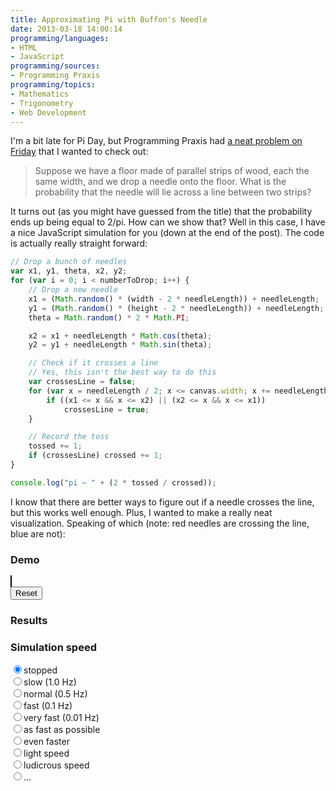 ```yaml
---
title: Approximating Pi with Buffon's Needle
date: 2013-03-18 14:00:14
programming/languages:
- HTML
- JavaScript
programming/sources:
- Programming Praxis
programming/topics:
- Mathematics
- Trigonometry
- Web Development
---
```

I'm a bit late for Pi Day, but Programming Praxis had <a href="http://programmingpraxis.com/2013/03/15/buffons-needle/" title="Buffon's Needle">a neat problem on Friday</a> that I wanted to check out:

> Suppose we have a floor made of parallel strips of wood, each the same width, and we drop a needle onto the floor. What is the probability that the needle will lie across a line between two strips?

<!--more-->

It turns out (as you might have guessed from the title) that the probability ends up being equal to 2/pi. How can we show that? Well in this case, I have a nice JavaScript simulation for you (down at the end of the post). The code is actually really straight forward:

```javascript
// Drop a bunch of needles
var x1, y1, theta, x2, y2;
for (var i = 0; i < numberToDrop; i++) {
	// Drop a new needle
	x1 = (Math.random() * (width - 2 * needleLength)) + needleLength;
	y1 = (Math.random() * (height - 2 * needleLength)) + needleLength;
	theta = Math.random() * 2 * Math.PI;

	x2 = x1 + needleLength * Math.cos(theta);
	y2 = y1 + needleLength * Math.sin(theta);

	// Check if it crosses a line
	// Yes, this isn't the best way to do this
	var crossesLine = false;
	for (var x = needleLength / 2; x <= canvas.width; x += needleLength) {
		if ((x1 <= x && x <= x2) || (x2 <= x && x <= x1))
			crossesLine = true;
	}

	// Record the toss
	tossed += 1;
	if (crossesLine) crossed += 1;
}

console.log("pi ~ " + (2 * tossed / crossed));
```

I know that there are better ways to figure out if a needle crosses the line, but this works well enough. Plus, I wanted to make a really neat visualization. Speaking of which (note: red needles are crossing the line, blue are not):

<script type="text/javascript">
jQuery(function($) {
	// Context to draw with
	var canvas = $('#canvas')[0];
	var context = canvas.getContext('2d');
	var progress = $('#progress');

	// Experiment parameters
	var drawEnabled = true;
	var pendingDrop = false;
	var tickTime = 1000000;
	var speedBoost = 1;
	var roundingDigits = 1000000;
	var maxBufferSize = 10;
	var needleBuffer = [];
	var needleLength = canvas.width / 20;
	var tossed = 0;
	var crossed = 0;

	// Draw lines
	function drawLines() {
		for (var x = needleLength / 2; x <= canvas.width; x += needleLength) {
			context.beginPath();
			context.strokeStyle = 'black';
			context.moveTo(x, 0);
			context.lineTo(x, canvas.height);
			context.stroke();
		}
	}

	// Drop a single needle on the canvas
	function dropNeedle() {
		var x1, y1, theta, x2, y2;
		// In accelerated mode, do multiple at a time
		for (var i = 0; i < speedBoost; i++) {
			// Drop a new needle
			x1 = (Math.random() * (canvas.width - 2 * needleLength)) + needleLength;
			y1 = (Math.random() * (canvas.height - 2 * needleLength)) + needleLength;
			theta = Math.random() * 2 * Math.PI;

			x2 = x1 + needleLength * Math.cos(theta);
			y2 = y1 + needleLength * Math.sin(theta);

			// Check if it crosses a line
			// Yes, this isn't the best way to do this
			var crossesLine = false;
			for (var x = needleLength / 2; x <= canvas.width; x += needleLength) {
				if ((x1 <= x && x <= x2) || (x2 <= x && x <= x1))
					crossesLine = true;
			}

			// Record the toss
			tossed += 1;
			if (crossesLine)
				crossed += 1;
		}

		// Potentially disable drawing
		if (drawEnabled) {
			// Buffer the drawn needles to erase them later
			needleBuffer.push([x1, y1, x2, y2])

			// Draw the needle
			context.beginPath();
			context.strokeStyle = (crossesLine ? 'red' : 'blue');
			context.moveTo(x1, y1);
			context.lineTo(x2, y2);
			context.stroke();

			// Fade out old needles
			if (needleBuffer.length >= maxBufferSize) {
				var toErase = needleBuffer.shift();

				context.beginPath();
				context.strokeStyle = 'white';
				context.moveTo(toErase[0], toErase[1]);
				context.lineTo(toErase[2], toErase[3]);
				context.stroke();
			}
		}

		// Update the progress (slowly if draw is disabled)
		progress.html(
			'Needles tossed: ' + tossed + ', ' +
			'crossing lines: ' + crossed + '. <br />' +
			'Current approximation: ' + (Math.round(roundingDigits * 2 * tossed / crossed) / roundingDigits)
		);

		// Call the next function
		pendingDrop = setTimeout(dropNeedle, tickTime);
	}

	// Update the simulation speed
	$('input[name="speed"]').click(function() {
		tickTime = parseInt($(this).val());
		drawEnabled = true;
		speedBoost = 1;

		if (tickTime <= -1) {
			speedBoost = Math.abs(tickTime);
			drawEnabled = false;
			tickTime = 0;
		}

		if (tickTime == 0) {
			var next = $(this).val() * 10;
			if (next == 0) next = -10;
			$('input[value="' + next + '"]').parent().show();
		}

		if (pendingDrop) clearTimeout(pendingDrop);
		pendingDrop = setTimeout(dropNeedle, tickTime);
	});

	// Reset the simulation
	$('input[name="reset"]').click(function() {
		tossed = 0;
		crossed = 0;

		context.clearRect(0, 0, canvas.width, canvas.height);
		drawLines();
		if (pendingDrop) clearTimeout(pendingDrop);
		pendingDrop = setTimeout(dropNeedle, tickTime);
	});

	// Start with the super fast speeds hidden
	$('.hide').hide();

	// Start the simulation
	drawLines();
});
</script>

### Demo
<canvas id="canvas" width="400" height="400" style="border: 1px solid black;"></canvas><br />
<input type="button" name="reset" value="Reset" />


### Results
<p id="progress"></p>



### Simulation speed
<input type="radio" name="speed" value="1000000" checked="checked">stopped <br />
<input type="radio" name="speed" value="1000">slow (1.0 Hz)<br />
<input type="radio" name="speed" value="500">normal (0.5 Hz)<br />
<input type="radio" name="speed" value="100">fast (0.1 Hz)<br />
<input type="radio" name="speed" value="10">very fast (0.01 Hz)<br />
<input type="radio" name="speed" value="0">as fast as possible<br />
<span class="hide"><input type="radio" name="speed" value="-10">even faster<br /></span>
<span class="hide"><input type="radio" name="speed" value="-100">light speed<br /></span>
<span class="hide"><input type="radio" name="speed" value="-1000">ludicrous speed<br /></span>
<span class="hide"><input type="radio" name="speed" value="-10000">...<br /></span>

<br /><br />
